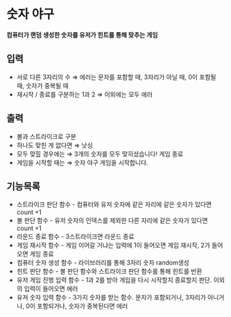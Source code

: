 # 숫자 야구

**컴퓨터가 랜덤 생성한 숫자를 유저가 힌트를 통해 맞추는 게임**

## 입력

- 서로 다른 3자리의 수 ⇒ 에러는 문자를 포함할 때, 3자리가 아닐 때, 0이 포함될 때, 숫자가 중복될 때
- 재시작 / 종료를 구분하는 1과 2 ⇒ 이외에는 모두 에러

## 출력

- 볼과 스트라이크로 구분
- 하나도 맞힌 게 없다면 ⇒ 낫싱
- 모두 맞힐 경우에는 ⇒ 3개의 숫자를 모두 맞히셨습니다! 게임 종료
- 게임을 시작할 때는 ⇒ 숫자 야구 게임을 시작합니다.

## 기능목록

- 스트라이크 판단 함수 - 컴퓨터와 유저 숫자에 같은 자리에 같은 숫자가 있다면 count +1
- 볼 판단 함수 - 유저 숫자의 인덱스를 제외한 다른 자리에 같은 숫자가 있다면 count +1
- 라운드 종료 함수 - 3스트라이크면 라운드 종료
- 게임 재시작 함수 - 게임 이어갈 거냐는 입력에 1이 들어오면 게임 재시작, 2가 들어오면 게임 종료
- 컴퓨터 숫자 생성 함수 - 라이브러리를 통해 3자리 숫자 random생성
- 힌트 판단 함수 - 볼 판단 함수와 스트라이크 판단 함수를 통해 힌트를 반환
- 유저 게임 진행 입력 함수 - 1과 2를 받아 게임을 다시 시작할지 종료할지 판단. 이외의 입력이 들어오면 에러
- 유저 숫자 입력 함수 - 3가지 숫자를 받는 함수. 문자가 포함되거나, 3자리가 아니거나, 0이 포함되거나, 숫자가 중복된다면 에러